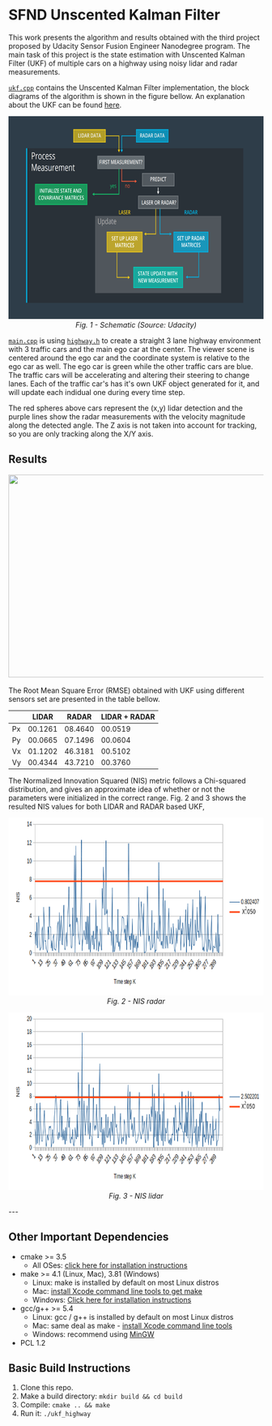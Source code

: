 # SFND Unscented Kalman Filter

This work presents the algorithm and results obtained with the third project proposed by Udacity Sensor Fusion Engineer Nanodegree program. The main task of this project is the state estimation with Unscented Kalman Filter (UKF) of multiple cars on a highway using noisy lidar and radar measurements.

[`ukf.cpp`](src/ukf.cpp) contains the Unscented Kalman Filter implementation, the block diagrams of the algorithm is shown in the figure bellow. An explanation about the UKF can be found [here](https://www.seas.harvard.edu/courses/cs281/papers/unscented.pdf).

<p align="center">
  <img src="media/algorithm.png" width="700" height="400" />
  <em><br>Fig. 1 - Schematic (Source: Udacity)</em>
</p>

[`main.cpp`](src/main.cpp) is using [`highway.h`](src/highway.h) to create a straight 3 lane highway environment with 3 traffic cars and the main ego car at the center. 
The viewer scene is centered around the ego car and the coordinate system is relative to the ego car as well. The ego car is green while the 
other traffic cars are blue. The traffic cars will be accelerating and altering their steering to change lanes. Each of the traffic car's has
it's own UKF object generated for it, and will update each indidual one during every time step. 

The red spheres above cars represent the (x,y) lidar detection and the purple lines show the radar measurements with the velocity magnitude along the detected angle. The Z axis is not taken into account for tracking, so you are only tracking along the X/Y axis.

## Results

<p align="center">
  <img src="media/simulation.gif" width="700" height="400" />
</p>

The Root Mean Square Error (RMSE) obtained with UKF using different sensors set are presented in the table bellow.

|     |  LIDAR | RADAR | LIDAR + RADAR |
| --- | ------ | ----- | ------------- |
|  Px | 00.1261 | 08.4640 | 00.0519 |
|  Py | 00.0665 | 07.1496 | 00.0604 |
|  Vx | 01.1202 | 46.3181 | 00.5102 |
|  Vy | 00.4344 | 43.7210 | 00.3760 |


The Normalized Innovation Squared (NIS) metric follows a Chi-squared distribution, and gives an approximate idea of whether or not the parameters were initialized in the correct range. Fig. 2 and 3 shows the resulted NIS values for both LIDAR and RADAR based UKF, 

<p align="center">
  <img src="media/NIS-lidar.png" width="700" height="350" />
  <em><br>Fig. 2 - NIS radar</em>
</p>

<p align="center">
  <img src="media/NIS-radar.png" width="700" height="350" />
  <em><br>Fig. 3 - NIS lidar</em>
</p>
---

## Other Important Dependencies
* cmake >= 3.5
  * All OSes: [click here for installation instructions](https://cmake.org/install/)
* make >= 4.1 (Linux, Mac), 3.81 (Windows)
  * Linux: make is installed by default on most Linux distros
  * Mac: [install Xcode command line tools to get make](https://developer.apple.com/xcode/features/)
  * Windows: [Click here for installation instructions](http://gnuwin32.sourceforge.net/packages/make.htm)
* gcc/g++ >= 5.4
  * Linux: gcc / g++ is installed by default on most Linux distros
  * Mac: same deal as make - [install Xcode command line tools](https://developer.apple.com/xcode/features/)
  * Windows: recommend using [MinGW](http://www.mingw.org/)
 * PCL 1.2

## Basic Build Instructions

1. Clone this repo.
2. Make a build directory: `mkdir build && cd build`
3. Compile: `cmake .. && make`
4. Run it: `./ukf_highway`
